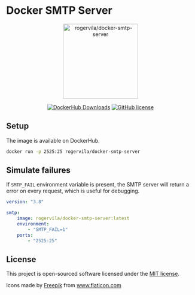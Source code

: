 # Docker SMTP Server

<p align="center"><img height="200" alt="rogervila/docker-smtp-server" src="https://i.ibb.co/bRcsvQp/fail.png" /></p>

<p align="center">
  <a href="https://hub.docker.com/r/rogervila/docker-smtp-server"><img alt="DockerHub Downloads" src="https://img.shields.io/docker/pulls/rogervila/docker-smtp-server.svg" /></a>
  <a href="https://github.com/rogervila/docker-smtp-server/blob/main/LICENSE"><img alt="GitHub license" src="https://img.shields.io/github/license/rogervila/docker-smtp-server" /></a>
</p>

## Setup

The image is available on DockerHub.

```sh
docker run -p 2525:25 rogervila/docker-smtp-server
```

## Simulate failures

If `SMTP_FAIL` environment variable is present, the SMTP server will return a error on every request, which is useful for debugging.

```yml
version: "3.8"

smtp:
    image: rogervila/docker-smtp-server:latest
    environment:
        - "SMTP_FAIL=1"
    ports:
        - "2525:25"
```

## License

This project is open-sourced software licensed under the [MIT license](https://opensource.org/licenses/MIT).


<div>Icons made by <a href="https://www.freepik.com" title="Freepik">Freepik</a> from <a href="https://www.flaticon.com/" title="Flaticon">www.flaticon.com</a></div>
